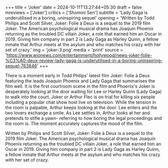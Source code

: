 +++
title = 'Joker'
date = 2024-10-11T13:27:44+05:30
draft = false
mreviews = ['Joker']
critics = ['Shomini Sen']
subtitle = 'Lady Gaga is underutilised in a boring, uninspiring sequel'
opening = 'Written by Todd Philips and Scott Silver, Joker: Folie à Deux is a sequel to the 2019 film Joker. The American psychological musical drama has Joaquin Phoenix returning as the troubled DC villain Joker, a role that earned him an Oscar in 2019. Giving him company in part 2 is Lady Gaga as Harley Quinn, a fellow inmate that Arthur meets at the asylum and who matches his crazy with her set of crazy.'
img = 'joker-3.png'
media = 'print'
source = 'https://www.wionews.com/entertainment/hollywood/news-joker-folie-%C3%A0-deux-review-lady-gaga-is-underutilised-in-a-boring-uninspiring-sequel-763846'
+++

There is a moment early in Todd Philips' latest film Joker: Folie à Deux featuring the leads Joaquin Phoenix and Lady Gaga that summarises the film well. It is the first courtroom scene in the film and Phoenix's Joker is desperately looking at the door waiting for Lee or Harley Quinn (Lady Gaga) to walk into the court. Joker or Arthur Flec is on trial for killing six people including a popular chat show host live on television. While the tension in the room is palpable, Arthur keeps looking at the door. Lee enters and the two lovers exchange a smile. As Lee settles in, Arthur looks at her and pretends to stifle a yawn- referring to how boring the legal proceedings and the room is. The moment accurately captures the mood of the film.

Written by Philips and Scott Silver, Joker: Folie à Deux is a sequel to the 2019 film Joker. The American psychological musical drama has Joaquin Phoenix returning as the troubled DC villain Joker, a role that earned him an Oscar in 2019. Giving him company in part 2 is Lady Gaga as Harley Quinn, a fellow inmate that Arthur meets at the asylum and who matches his crazy with her set of crazy.
